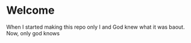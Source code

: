 # Welcome
When I started making this repo only I and God knew what it was baout. Now, only god knows
